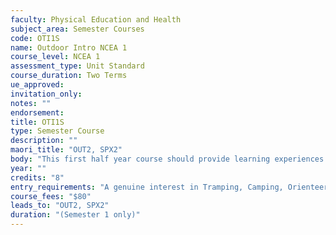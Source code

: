 ```yaml
---
faculty: Physical Education and Health
subject_area: Semester Courses
code: OTI1S
name: Outdoor Intro NCEA 1
course_level: NCEA 1
assessment_type: Unit Standard
course_duration: Two Terms
ue_approved: 
invitation_only: 
notes: ""
endorsement: 
title: OTI1S
type: Semester Course
description: ""
maori_title: "OUT2, SPX2"
body: "This first half year course should provide learning experiences to develop personal and social skills for participating in a variety of outdoor settings. Trips during this course including Tramping, Camping, Orienteering & Caving. These trips should also emphasise outdoor safety and protection of our environment."
year: ""
credits: "8"
entry_requirements: "A genuine interest in Tramping, Camping, Orienteering and Caving"
course_fees: "$80"
leads_to: "OUT2, SPX2"
duration: "(Semester 1 only)"
---
```

